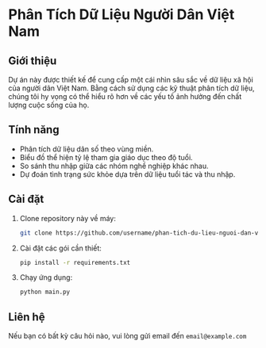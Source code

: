 # Phân Tích Dữ Liệu Người Dân Việt Nam

## Giới thiệu
Dự án này được thiết kế để cung cấp một cái nhìn sâu sắc về dữ liệu xã hội của người dân Việt Nam. Bằng cách sử dụng các kỹ thuật phân tích dữ liệu, chúng tôi hy vọng có thể hiểu rõ hơn về các yếu tố ảnh hưởng đến chất lượng cuộc sống của họ.

## Tính năng
- Phân tích dữ liệu dân số theo vùng miền.
- Biểu đồ thể hiện tỷ lệ tham gia giáo dục theo độ tuổi.
- So sánh thu nhập giữa các nhóm nghề nghiệp khác nhau.
- Dự đoán tình trạng sức khỏe dựa trên dữ liệu tuổi tác và thu nhập.

## Cài đặt
1. Clone repository này về máy:
   ```bash
   git clone https://github.com/username/phan-tich-du-lieu-nguoi-dan-viet-nam.git
   ```
2. Cài đặt các gói cần thiết:
   ```bash
   pip install -r requirements.txt
   ```
3. Chạy ứng dụng:
   ```bash
   python main.py
   ```

## Liên hệ
Nếu bạn có bất kỳ câu hỏi nào, vui lòng gửi email đến `email@example.com`